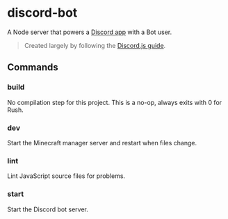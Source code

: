 # discord-bot

A Node server that powers a [Discord app](https://discord.com/developers/applications/818225796924702740/bot) with a Bot user.

> Created largely by following the [Discord.js guide](https://discordjs.guide/).

## Commands

### build

No compilation step for this project.
This is a no-op, always exits with 0 for Rush.

### dev

Start the Minecraft manager server and restart when files change.

### lint

Lint JavaScript source files for problems.

### start

Start the Discord bot server.

